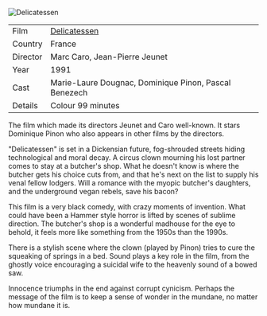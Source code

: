 ![Delicatessen](Delicatessen.jpg)

| | |
|-|-|
Film|[Delicatessen](https://www.imdb.com/title/tt0101700/)
Country|France
Director|Marc Caro, Jean-Pierre Jeunet
Year|1991
Cast|Marie-Laure Dougnac, Dominique Pinon, Pascal Benezech
Details|Colour 99 minutes

The film which made its directors Jeunet and Caro well-known. It stars Dominique Pinon who also appears in other films by the directors.

"Delicatessen" is set in a Dickensian future, fog-shrouded streets hiding technological and moral decay. A circus clown mourning his lost partner comes to stay at a butcher's shop. What he doesn't know is where the butcher gets his choice cuts from, and that he's next on the list to supply his venal fellow lodgers. Will a romance with the myopic butcher's daughters, and the underground vegan rebels, save his bacon?

This film is a very black comedy, with crazy moments of invention. What could have been a Hammer style horror is lifted by scenes of sublime direction. The butcher's shop is a wonderful madhouse for the eye to behold, it feels more like something from the 1950s than the 1990s.

There is a stylish scene where the clown (played by Pinon) tries to cure the squeaking of springs in a bed. Sound plays a key role in the film, from the ghostly voice encouraging a suicidal wife to the heavenly sound of a bowed saw.

Innocence triumphs in the end against corrupt cynicism. Perhaps the message of the film is to keep a sense of wonder in the mundane, no matter how mundane it is.
